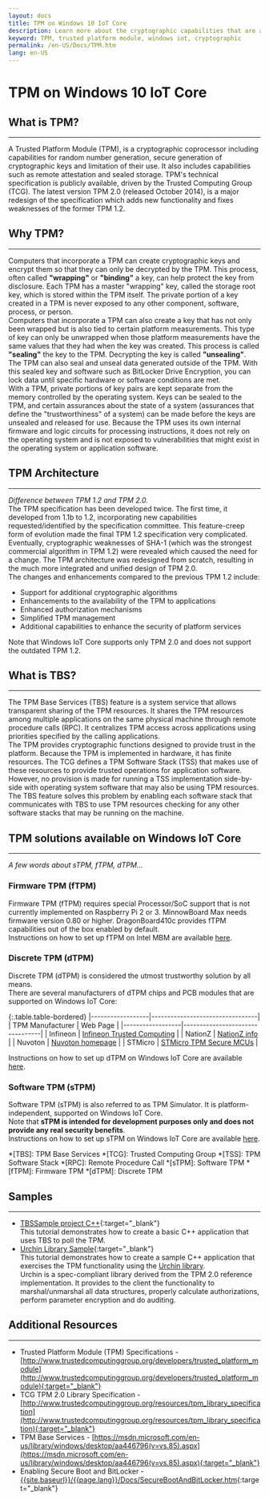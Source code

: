 ```yaml
---
layout: docs
title: TPM on Windows 10 IoT Core
description: Learn more about the cryptographic capabilities that are available for Windows IoT Core.
keyword: TPM, trusted platform module, windows iot, cryptographic
permalink: /en-US/Docs/TPM.htm
lang: en-US
---
```


# TPM on Windows 10 IoT Core

## What is TPM?
___
A Trusted Platform Module (TPM), is a cryptographic coprocessor including capabilities for random number generation, secure generation of cryptographic keys and limitation of their use. It also includes capabilities such as remote attestation and sealed storage.
TPM's technical specification is publicly available, driven by the Trusted Computing Group (TCG). The latest version TPM 2.0 (released October 2014), is a major redesign of the specification which adds new functionality and fixes weaknesses of the former TPM 1.2.

## Why TPM?  
___
Computers that incorporate a TPM can create cryptographic keys and encrypt them so that they can only be decrypted by the TPM. This process, often called **"wrapping"** or **"binding"** a key, can help protect the key from disclosure. Each TPM has a master "wrapping" key, called the storage root key, which is stored within the TPM itself. The private portion of a key created in a TPM is never exposed to any other component, software, process, or person.  
Computers that incorporate a TPM can also create a key that has not only been wrapped but is also tied to certain platform measurements. This type of key can only be unwrapped when those platform measurements have the same values that they had when the key was created. This process is called **"sealing"** the key to the TPM. Decrypting the key is called **"unsealing"**. The TPM can also seal and unseal data generated outside of the TPM. With this sealed key and software such as BitLocker Drive Encryption, you can lock data until specific hardware or software conditions are met.  
With a TPM, private portions of key pairs are kept separate from the memory controlled by the operating system. Keys can be sealed to the TPM, and certain assurances about the state of a system (assurances that define the "trustworthiness" of a system) can be made before the keys are unsealed and released for use. Because the TPM uses its own internal firmware and logic circuits for processing instructions, it does not rely on the operating system and is not exposed to vulnerabilities that might exist in the operating system or application software.

## TPM Architecture
___
_Difference between TPM 1.2 and TPM 2.0._  
The TPM specification has been developed twice. The first time, it developed from 1.1b to 1.2, incorporating  new capabilities requested/identified by the specification committee. This feature-creep form of evolution made the final TPM 1.2 specification very complicated. Eventually, cryptographic weaknesses of SHA-1 (which was the strongest commercial algorithm in TPM 1.2) were revealed which caused the need for a change. The TPM architecture was redesigned from scratch, resulting in the much more integrated and unified design of TPM 2.0.  
The changes and enhancements compared to the previous TPM 1.2 include:

* Support for additional cryptographic algorithms
* Enhancements to the availability of the TPM to applications
* Enhanced authorization mechanisms
* Simplified TPM management
* Additional capabilities to enhance the security of platform services

Note that Windows IoT Core supports only TPM 2.0 and does not support the outdated TPM 1.2.

## What is TBS? 
___
The TPM Base Services (TBS) feature is a system service that allows transparent sharing of the TPM resources. It shares the TPM resources among multiple applications on the same physical machine through remote procedure calls (RPC). It centralizes TPM access across applications using priorities specified by the calling applications.  
The TPM provides cryptographic functions designed to provide trust in the platform. Because the TPM is implemented in hardware, it has finite resources. The TCG defines a TPM Software Stack (TSS) that makes use of these resources to provide trusted operations for application software. However, no provision is made for running a TSS implementation side-by-side with operating system software that may also be using TPM resources. The TBS feature solves this problem by enabling each software stack that communicates with TBS to use TPM resources checking for any other software stacks that may be running on the machine.

## TPM solutions available on Windows IoT Core  
___
_A few words about sTPM, fTPM, dTPM..._

### Firmware TPM (fTPM)  
Firmware TPM (fTPM) requires special Processor/SoC support that is not currently implemented on Raspberry Pi 2 or 3. MinnowBoard Max needs firmware version 0.80 or higher. DragonBoard410c provides fTPM capabilities out of the box enabled by default.  
Instructions on how to set up fTPM on Intel MBM are available [here][1].

### Discrete TPM (dTPM)  
Discrete TPM (dTPM) is considered the utmost trustworthy solution by all means.  
There are several manufacturers of dTPM chips and PCB modules that are supported on Windows IoT Core:

{:.table.table-bordered}
|------------------|---------------------------------|
| TPM Manufacturer | Web Page                        |
|------------------|---------------------------------|
| Infineon         | [Infineon Trusted Computing][4] |
| NationZ          | [NationZ info][5]               |
| Nuvoton          | [Nuvoton homepage][6]           |
| STMicro          | [STMicro TPM Secure MCUs][7]    |

Instructions on how to set up dTPM on Windows IoT Core are available [here][2].

### Software TPM (sTPM)  
Software TPM (sTPM) is also referred to as TPM Simulator. It is platform-independent, supported on Windows IoT Core.  
Note that **sTPM is intended for development purposes only and does not provide any real security benefits**.  
Instructions on how to set up sTPM on Windows IoT Core are available [here][3].

[1]: {{site.baseurl}}/{{page.lang}}/Docs/SetupTPM.htm#fTPM "Firmware TPM"
[2]: {{site.baseurl}}/{{page.lang}}/Docs/SetupTPM.htm#dTPM "Discrete TPM"
[3]: {{site.baseurl}}/{{page.lang}}/Docs/SetupTPM.htm#sTPM "TPM Simulator"
[4]: http://www.infineon.com/cms/en/product/security-ic/trusted-computing/channel.html?channel=db3a30433efacd9a013f10d2a7264daa "Infineon"
[5]: http://www.trustedcomputinggroup.org/nationz-technologies-inc "NationZ"
[6]: https://www.nuvoton.com/hq/products/cloud-computing/security/trusted-platform-module-tpm "Nuvoton"
[7]: http://www.st.com/tpm "STMicro"

*[TBS]: TPM Base Services
*[TCG]: Trusted Computing Group
*[TSS]: TPM Software Stack
*[RPC]: Remote Procedure Call
*[sTPM]: Software TPM
*[fTPM]: Firmware TPM
*[dTPM]: Discrete TPM
 
## Samples  
___
* [TBSSample project C++]({{site.baseurl}}/{{page.lang}}/Samples/TBSSample){:target="_blank"}  
  This tutorial demonstrates how to create a basic C++ application that uses TBS to poll the TPM.  
* [Urchin Library Sample]({{site.baseurl}}/{{page.lang}}/Samples/UrchinLibrary){:target="_blank"}  
  This tutorial demonstrates how to create a sample C++ application that exercises the TPM functionality using the [Urchin library][8].  
  Urchin is a spec-compliant library derived from the TPM 2.0 reference implementation. It provides to the client the functionality to marshal/unmarshal all data structures, properly calculate authorizations, perform parameter encryption and do auditing.
  
[8]: https://github.com/ms-iot/security "Urchin library"

## Additional Resources  
___
* Trusted Platform Module (TPM) Specifications - [http://www.trustedcomputinggroup.org/developers/trusted_platform_module](http://www.trustedcomputinggroup.org/developers/trusted_platform_module){:target="_blank"}
* TCG TPM 2.0 Library Specification - [http://www.trustedcomputinggroup.org/resources/tpm_library_specification](http://www.trustedcomputinggroup.org/resources/tpm_library_specification){:target="_blank"}
* TPM Base Services - [https://msdn.microsoft.com/en-us/library/windows/desktop/aa446796(v=vs.85).aspx](https://msdn.microsoft.com/en-us/library/windows/desktop/aa446796(v=vs.85).aspx){:target="_blank"}
* Enabling Secure Boot and BitLocker - [{{site.baseurl}}/{{page.lang}}/Docs/SecureBootAndBitLocker.htm]({{site.baseurl}}/{{page.lang}}/Docs/SecureBootAndBitLocker){:target="_blank"}

